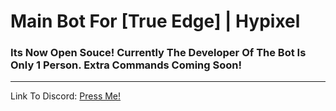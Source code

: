 # Main Bot For [True Edge] | Hypixel
### Its Now Open Souce! Currently The Developer Of The Bot Is Only 1 Person. Extra Commands Coming Soon!

________________________________________________________________________________________

Link To Discord:
[Press Me!](http://discord.gg/qxwXRHH)